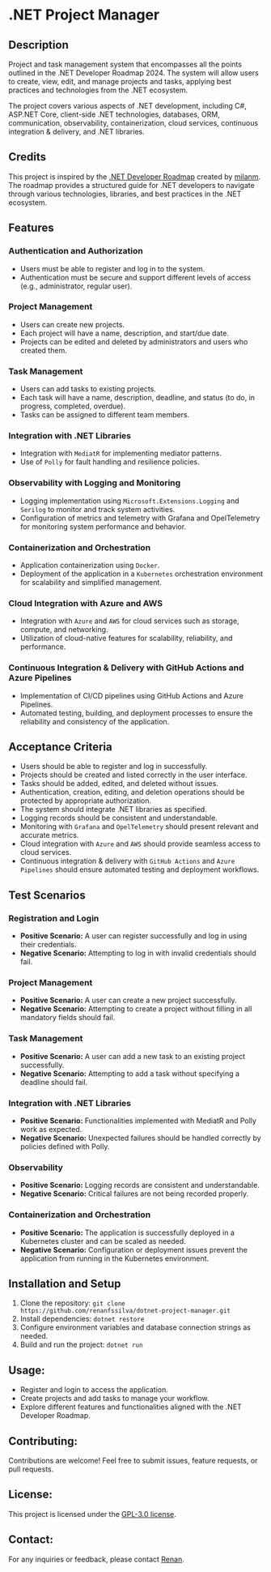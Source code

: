 # .NET Project Manager

## Description
Project and task management system that encompasses all the points outlined in the .NET Developer Roadmap 2024. The system will allow users to create, view, edit, and manage projects and tasks, applying best practices and technologies from the .NET ecosystem. 

The project covers various aspects of .NET development, including C#, ASP.NET Core, client-side .NET technologies, databases, ORM, communication, observability, containerization, cloud services, continuous integration & delivery, and .NET libraries.

## Credits
This project is inspired by the [.NET Developer Roadmap](https://github.com/milanm/DotNet-Developer-Roadmap) created by [milanm](https://github.com/milanm). The roadmap provides a structured guide for .NET developers to navigate through various technologies, libraries, and best practices in the .NET ecosystem.

## Features
### Authentication and Authorization
- Users must be able to register and log in to the system.
- Authentication must be secure and support different levels of access (e.g., administrator, regular user).

### Project Management
- Users can create new projects.
- Each project will have a name, description, and start/due date.
- Projects can be edited and deleted by administrators and users who created them.

### Task Management
- Users can add tasks to existing projects.
- Each task will have a name, description, deadline, and status (to do, in progress, completed, overdue).
- Tasks can be assigned to different team members.

### Integration with .NET Libraries
- Integration with `MediatR` for implementing mediator patterns.
- Use of `Polly` for fault handling and resilience policies.

### Observability with Logging and Monitoring
- Logging implementation using `Microsoft.Extensions.Logging` and `Serilog` to monitor and track system activities.
- Configuration of metrics and telemetry with Grafana and OpelTelemetry for monitoring system performance and behavior.

### Containerization and Orchestration
- Application containerization using `Docker`.
- Deployment of the application in a `Kubernetes` orchestration environment for scalability and simplified management.

### Cloud Integration with Azure and AWS
- Integration with `Azure` and `AWS` for cloud services such as storage, compute, and networking.
- Utilization of cloud-native features for scalability, reliability, and performance.

### Continuous Integration & Delivery with GitHub Actions and Azure Pipelines
- Implementation of CI/CD pipelines using GitHub Actions and Azure Pipelines.
- Automated testing, building, and deployment processes to ensure the reliability and consistency of the application.

## Acceptance Criteria
- Users should be able to register and log in successfully.
- Projects should be created and listed correctly in the user interface.
- Tasks should be added, edited, and deleted without issues.
- Authentication, creation, editing, and deletion operations should be protected by appropriate authorization.
- The system should integrate .NET libraries as specified.
- Logging records should be consistent and understandable.
- Monitoring with `Grafana` and `OpelTelemetry` should present relevant and accurate metrics.
- Cloud integration with `Azure` and `AWS` should provide seamless access to cloud services.
- Continuous integration & delivery with `GitHub Actions` and `Azure Pipelines` should ensure automated testing and deployment workflows.

## Test Scenarios

### Registration and Login
- **Positive Scenario:** A user can register successfully and log in using their credentials.
- **Negative Scenario:** Attempting to log in with invalid credentials should fail.

### Project Management
- **Positive Scenario:** A user can create a new project successfully.
- **Negative Scenario:** Attempting to create a project without filling in all mandatory fields should fail.

### Task Management
- **Positive Scenario:** A user can add a new task to an existing project successfully.
- **Negative Scenario:** Attempting to add a task without specifying a deadline should fail.

### Integration with .NET Libraries
- **Positive Scenario:** Functionalities implemented with MediatR and Polly work as expected.
- **Negative Scenario:** Unexpected failures should be handled correctly by policies defined with Polly.

### Observability
- **Positive Scenario:** Logging records are consistent and understandable.
- **Negative Scenario:** Critical failures are not being recorded properly.

### Containerization and Orchestration
- **Positive Scenario:** The application is successfully deployed in a Kubernetes cluster and can be scaled as needed.
- **Negative Scenario:** Configuration or deployment issues prevent the application from running in the Kubernetes environment.

## Installation and Setup
1. Clone the repository: `git clone https://github.com/renanfssilva/dotnet-project-manager.git`
2. Install dependencies: `dotnet restore`
3. Configure environment variables and database connection strings as needed.
4. Build and run the project: `dotnet run`

## Usage:
- Register and login to access the application.
- Create projects and add tasks to manage your workflow.
- Explore different features and functionalities aligned with the .NET Developer Roadmap.

## Contributing:
Contributions are welcome! Feel free to submit issues, feature requests, or pull requests.

## License:
This project is licensed under the [GPL-3.0 license](https://github.com/renanfssilva/dotnet-project-manager?tab=GPL-3.0-1-ov-file).

## Contact:
For any inquiries or feedback, please contact [Renan](mailto:renanfssilva@gmail.com).

